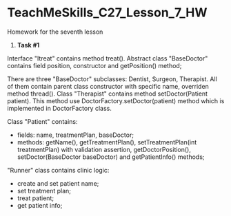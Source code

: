 # TeachMeSkills_C27_Lesson_7_HW
Homework for the seventh lesson

1. **Task #1**

Interface "Itreat" contains method treat().
Abstract class "BaseDoctor" contains field position, constructor and getPosition() method;

There are three "BaseDoctor" subclasses: Dentist, Surgeon, Therapist. 
All of them contain parent class constructor with specific name, overriden method thread().
Class "Therapist" contains method setDoctor(Patient patient). This method use DoctorFactory.setDoctor(patient) method 
which is implemented in DoctorFactory class. 

Class "Patient" contains: 
- fields: name, treatmentPlan, baseDoctor;
- methods: getName(), getTreatmentPlan(), setTreatmentPlan(int treatmentPlan) with validation assertion, 
  getDoctorPosition(), setDoctor(BaseDoctor baseDoctor) and getPatientInfo() methods;

"Runner" class contains clinic logic:
- create and set patient name;
- set treatment plan;
- treat patient;
- get patient info;

